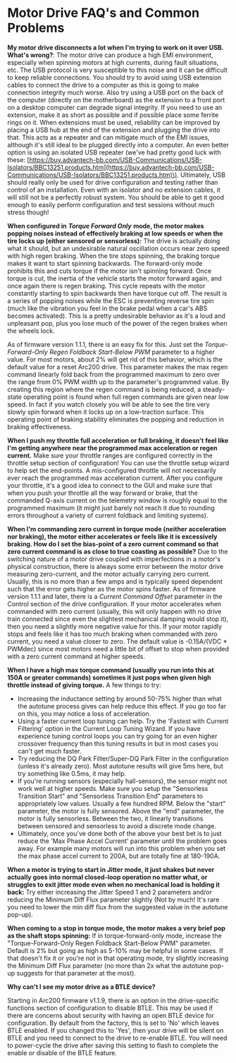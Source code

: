 # Motor Drive FAQ's and Common Problems

**My motor drive disconnects a lot when I'm trying to work on it over USB. What's wrong?**: The motor drive can produce a high EMI environment, especially when spinning motors at high currents, during fault situations, etc. The USB protocol is very susceptible to this noise and it can be difficult to keep reliable connections. You should try to avoid using USB extension cables to connect the drive to a computer as this is going to make connection integrity much worse. Also try using a USB port on the back of the computer \(directly on the motherboard\) as the extension to a front port on a desktop computer can degrade signal integrity. If you need to use an extension, make it as short as possible and if possible place some ferrite rings on it. When extensions must be used, reliability can be improved by placing a USB hub at the end of the extension and plugging the drive into that. This acts as a repeater and can mitigate much of the EMI issues, although it's still ideal to be plugged directly into a computer. An even better option is using an isolated USB repeater \(we've had pretty good luck with these: [https://buy.advantech-bb.com/USB-Communications/USB-Isolators/BBC13251.products.htm](https://buy.advantech-bb.com/USB-Communications/USB-Isolators/BBC13251.products.htm)\). Ultimately, USB should really only be used for drive configuration and testing rather than control of an installation. Even with an isolator and no extension cables, it will still not be a perfectly robust system. You should be able to get it good enough to easily perform configuration and test sessions without much stress though!

**When configured in** _**Torque Forward Only**_ **mode, the motor makes popping noises instead of effectively braking at low speeds or when the tire locks up \(either sensored or sensorless\):** The drive is actually doing what it should, but an undesirable natural oscillation occurs near zero speed with high regen braking. When the tire stops spinning, the braking torque makes it want to start spinning backwards. The forward-only mode prohibits this and cuts torque if the motor isn't spinning forward. Once torque is cut, the inertia of the vehicle starts the motor forward again, and once again there is regen braking. This cycle repeats with the motor constantly starting to spin backwards then have torque cut off. The result is a series of popping noises while the ESC is preventing reverse tire spin \(much like the vibration you feel in the brake pedal when a car's ABS becomes activated\). This is a pretty undesirable behavior as it's a loud and unpleasant pop, plus you lose much of the power of the regen brakes when the wheels lock.

As of firmware version 1.1.1, there is an easy fix for this. Just set the _Torque-Forward-Only Regen Foldback Start-Below PWM_ parameter to a higher value. For most motors, about 2% will get rid of this behavior, which is the default value for a reset Arc200 drive. This parameter makes the max regen command linearly fold back from the programmed maximum to zero over the range from 0% PWM width up to the parameter's programmed value. By creating this region where the regen command is being reduced, a steady-state operating point is found when full regen commands are given near low speed. In fact if you watch closely you will be able to see the tire very slowly spin forward when it locks up on a low-traction surface. This operating point of braking stability eliminates the popping and reduction in braking effectiveness.

**When I push my throttle full acceleration or full braking, it doesn't feel like I'm getting anywhere near the programmed max acceleration or regen current.** Make sure your throttle ranges are configured correctly in the throttle setup section of configuration! You can use the throttle setup wizard to help set the end-points. A mis-configured throttle will not necessarily ever reach the programmed max acceleration current. After you configure your throttle, it's a good idea to connect to the GUI and make sure that when you push your throttle all the way forward or brake, that the commanded Q-axis current on the telemetry window is roughly equal to the programmed maximum \(it might just barely not reach it due to rounding errors throughout a variety of current foldback and limiting systems\).

**When I'm commanding zero current in torque mode \(neither acceleration nor braking\), the motor either accelerates or feels like it is excessively braking. How do I set the bias-point of a zero current command so that zero current command is as close to true coasting as possible?** Due to the switching nature of a motor drive coupled with imperfections in a motor's physical construction, there is always some error between the motor drive measuring zero-current, and the motor actually carrying zero current. Usually, this is no more than a few amps and is typically speed dependent such that the error gets higher as the motor spins faster. As of firmware version 1.1.1 and later, there is a _Current Command Offset_ parameter in the Control section of the drive configuration. If your motor accelerates when commanded with zero current \(usually, this will only happen with no drive train connected since even the slightest mechanical damping would stop it\), then you need a slightly more negative value for this. If your motor rapidly stops and feels like it has too much braking when commanded with zero current, you need a value closer to zero. The default value is -0.15A/\(VDC \* PWMdec\) since most motors need a little bit of offset to stop when provided with a zero current command at higher speeds. 

**When I have a high max torque command \(usually you run into this at 150A or greater commands\) sometimes it just pops when given high throttle instead of giving torque.** A few things to try:

* Increasing the inductance setting by around 50-75% higher than what the autotune process gives can help reduce this effect. If you go too far on this, you may notice a loss of acceleration.
* Using a faster current loop tuning can help. Try the 'Fastest with Current Filtering' option in the Current Loop Tuning Wizard. If you have experience tuning control loops you can try going for an even higher crossover frequency than this tuning results in but in most cases you can't get much faster.
* Try reducing the DQ Park Filter/Super-DQ Park Filter in the configuration \(unless it's already zero\). Most autotune results will give 5ms here, but try something like 0.5ms, it may help.
* If you're running sensors \(especially hall-sensors\), the sensor might not work well at higher speeds. Make sure you setup the "Sensorless Transition Start" and "Sensorless Transition End" parameters to appropriately low values. Usually a few hundred RPM. Below the "start" parameter, the motor is fully sensored. Above the "end" parameter, the motor is fully sensorless. Between the two, it linearly transitions between sensored and sensorless to avoid a discrete mode change.
* Ultimately, once you've done both of the above your best bet is to just reduce the 'Max Phase Accel Current' parameter until the problem goes away. For example many motors will run into this problem when you set the max phase accel current to 200A, but are totally fine at 180-190A.

**When a motor is trying to start in Jitter mode, it just shakes but never actually goes into normal closed-loop operation no matter what, or struggles to exit jitter mode even when no mechanical load is holding it back:** Try either increasing the Jitter Speed 1 and 2 parameters and/or reducing the Minimum Diff Flux parameter slightly \(Not by much! It's rare you need to lower the min diff flux from the suggested value in the autotune pop-up\).

**When coming to a stop in torque mode, the motor makes a very brief pop as the shaft stops spinning:** If in torque-forward-only mode, increase the "Torque-Forward-Only Regen Foldback Start-Below PWM" parameter. Default is 2% but going as high as 5-10% may be helpful in some cases. If that doesn't fix it or you're not in that operating mode, try slightly increasing the Minimum Diff Flux parameter \(no more than 2x what the autotune pop-up suggests for that parameter at the most\).

**Why can't I see my motor drive as a BTLE device?**

Starting in Arc200 firmware v1.1.9, there is an option in the drive-specific functions section of configuration to disable BTLE. This may be used if there are concerns about security with having an open BTLE device for configuration. By default from the factory, this is set to 'No' which leaves BTLE enabled. If you changed this to 'Yes', then your drive will be silent on BTLE and you need to connect to the drive to re-enable BTLE. You will need to power-cycle the drive after saving this setting to flash to complete the enable or disable of the BTLE feature.


